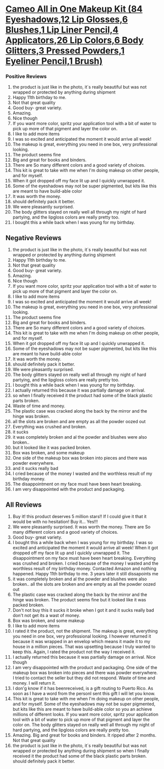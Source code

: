 # [Cameo All in One Makeup Kit (84 Eyeshadows,12 Lip Glosses,6 Blushes,1 Lip Liner Pencil,4 Applicators,26 Lip Colors,6 Body Glitters,3 Pressed Powders,1 Eyeliner Pencil,1 Brush)](https://products.checkmycream.com/products/Cameo-All-in-One-Makeup-Kit-(84-Eyeshadows12-Lip-Glosses6-Blushes1-Lip-Liner-Pencil4-Applicators26-Lip-Colors6-Body-Glitters3-Pressed-Powders1-Eyeliner-Pencil1-Brush).html)

### Positive Reviews

<ol>
      <li>the product is just like in the photo, it´s really beautiful but was not wrapped or protected by anything during shipment</li>
      <li>Happy 11th birthday to me.</li>
      <li>Not that great quality</li>
      <li>Good buy- great variety.</li>
      <li>Amazing.</li>
      <li>Nice though</li>
      <li>If you want more color, spritz your application tool with a bit of water to pick up more of that pigment and layer the color on.</li>
      <li>I like to add more items</li>
      <li>I was so excited and anticipated the moment it would arrive all week!</li>
      <li>The makeup is great, everything you need in one box, very professional looking.</li>
      <li>The product seems fine</li>
      <li>Big and great for books and binders.</li>
      <li>There are So many different colors and a good variety of choices.</li>
      <li>This kit is great to take with me when I&#x27;m doing makeup on other people, and for myself.</li>
      <li>When it got dropped off my face lit up and I quickly unwrapped it.</li>
      <li>Some of the eyeshadows may not be super pigmented, but kits like this are meant to have build-able color</li>
      <li>It was worth the money.</li>
      <li>should definitely pack it better.</li>
      <li>We were pleasantly surprised.</li>
      <li>The body glitters stayed on really well all through my night of hard partying, and the lipgloss colors are really pretty too.</li>
      <li>I bought this a while back when I was young for my birthday.</li>
</ol>


<h2>Negative Reviews</h2>
<ol>
<li> the product is just like in the photo, it´s really beautiful but was not wrapped or protected by anything during shipment</li>
<li> Happy 11th birthday to me.</li>
<li> Not that great quality</li>
<li> Good buy- great variety.</li>
<li> Amazing.</li>
<li> Nice though</li>
<li> If you want more color, spritz your application tool with a bit of water to pick up more of that pigment and layer the color on.</li>
<li> I like to add more items</li>
<li> I was so excited and anticipated the moment it would arrive all week!</li>
<li> The makeup is great, everything you need in one box, very professional looking.</li>
<li> The product seems fine</li>
<li> Big and great for books and binders.</li>
<li> There are So many different colors and a good variety of choices.</li>
<li> This kit is great to take with me when I&#x27;m doing makeup on other people, and for myself.</li>
<li> When it got dropped off my face lit up and I quickly unwrapped it.</li>
<li> Some of the eyeshadows may not be super pigmented, but kits like this are meant to have build-able color</li>
<li> It was worth the money.</li>
<li> should definitely pack it better.</li>
<li> We were pleasantly surprised.</li>
<li> The body glitters stayed on really well all through my night of hard partying, and the lipgloss colors are really pretty too.</li>
<li> I bought this a while back when I was young for my birthday.</li>
<li> I actually returned this because it was partially damage on arrival.</li>
<li> so when I finally received it the product had some of the black plastic parts broken.</li>
<li> Waste of time and money.</li>
<li> The plastic case was cracked along the back by the mirror and the hinge was broken.</li>
<li> all the slots are broken and are empty as all the powder oozed out</li>
<li> Everything was crushed and broken.</li>
<li> it sucks</li>
<li> it was completely broken and al the powder and blushes were also broken..</li>
<li> but it looked like it was packed broken.</li>
<li> Box was broken, and some makeup</li>
<li> One side of the makeup box was broken into pieces and there was powder everywhere.</li>
<li> and it sucks really bad</li>
<li> I cried because of the money I wasted and the worthless result of my birthday money.</li>
<li> The disappointment on my face must have been heart breaking.</li>
<li> I am very disappointed with the product and packaging.</li>
</ol>

<h2>All Reviews</h2>

<ol>
    <li> Buy it! this product deserves 5 million stars!! If I could give it that it would be with no hesitation! Buy it... Yes!!!</li>
    <li> We were pleasantly surprised. It was worth the money. There are So many different colors and a good variety of choices.</li>
    <li> Good buy- great variety.</li>
    <li> I bought this a while back when I was young for my birthday. I was so excited and anticipated the moment it would arrive all week! When it got dropped off my face lit up and I quickly unwrapped it. The disappointment on my face must have been heart breaking. Everything was crushed and broken. I cried because of the money I wasted and the worthless result of my birthday money. Contacted Amazon and nothing happened. Happy 11th birthday to me. 3 years later it still dissapoints me</li>
    <li> it was completely broken and al the powder and blushes were also broken.. all the slots are broken and are empty as all the powder oozed out</li>
    <li> The plastic case was cracked along the back by the mirror and the hinge was broken. The product seems fine but it looked like it was packed broken.</li>
    <li> Don&#x27;t not buy this it sucks it broke when I got it and it sucks really bad don&#x27;t not get its a wast of money.</li>
    <li> Box was broken, and some makeup</li>
    <li> I like to add more items</li>
    <li> I rated it the product, not the shipment. The makeup is great, everything you need in one box, very professional looking. I however returned it because it was wrapped in an envelop which means it made it to my house in a million pieces. That was upsetting because I truly wanted to keep this. Again, I rated the product not the way I received it.</li>
    <li> I actually returned this because it was partially damage on arrival. Nice though</li>
    <li> I am very disappointed with the product and packaging. One side of the makeup box was broken into pieces and there was powder everywhere. I tried to contact the seller but they did not respond. Waste of time and money. I will return it.</li>
    <li> I don&#x27;g know if it has beenreceived, is a gift routing to Puerto Rico.  As soon as I have a word from the personI sent this gift I will let you know.</li>
    <li> This kit is great to take with me when I&#x27;m doing makeup on other people, and for myself. Some of the eyeshadows may not be super pigmented, but kits like this are meant to have build-able color so you an achieve millions of different looks. If you want more color, spritz your application tool with a bit of water to pick up more of that pigment and layer the color on. The body glitters stayed on really well all through my night of hard partying, and the lipgloss colors are really pretty too.</li>
    <li> Amazing. Big and great for books and binders. It ripped after 2 months. Not that great quality</li>
    <li> the product is just like in the photo, it´s really beautiful but was not wrapped or protected by anything during shipment so when I finally received it the product had some of the black plastic parts broken. should definitely pack it better.</li>
</ol>





